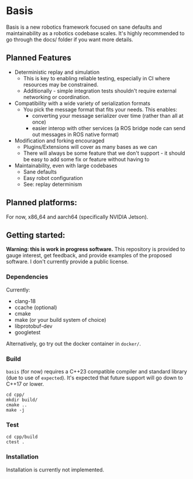 # Basis

Basis is a new robotics framework focused on sane defaults and maintainability as a robotics codebase scales. It's highly recommended to go through the docs/ folder if you want more details.

## Planned Features
- Deterministic replay and simulation
    - This is key to enabling reliable testing, especially in CI where resources may be constrained.
    - Additionally - simple integration tests shouldn't require external networking or coordination.
- Compatibility with a wide variety of serialization formats 
    - You pick the message format that fits your needs. This enables:
        - converting your message serializer over time (rather than all at once)
        - easier interop with other services (a ROS bridge node can send out messages in ROS native format)
- Modification and forking encouraged
    - Plugins/Extensions will cover as many bases as we can
    - There will always be some feature that we don't support - it should be easy to add some fix or feature without having to 
- Maintainability, even with large codebases
    - Sane defaults
    - Easy robot configuration
    - See: replay determinism

## Planned platforms:

For now, x86_64 and aarch64 (specifically NVIDIA Jetson).

## Getting started:

**Warning: this is work in progress software.** This repository is provided to gauge interest, get feedback, and provide examples of the proposed software. I don't currently provide a public license.

### Dependencies
Currently: 
- clang-18
- ccache (optional)
- cmake 
- make (or your build system of choice)
- libprotobuf-dev
- googletest 

Alternatively, go try out the docker container in `docker/`.

### Build

`basis` (for now) requires a C++23 compatible compiler and standard library (due to use of `expected`). It's expected that future support will go down to C++17 or lower.

```
cd cpp/
mkdir build/
cmake ..
make -j
```

### Test
```
cd cpp/build
ctest .
```

### Installation

Installation is currently not implemented.